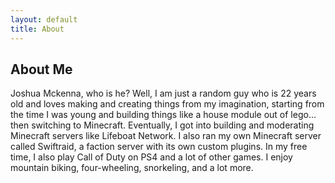 ```yaml
---
layout: default
title: About
---
```


## About Me
Joshua Mckenna, who is he? Well, I am just a random guy who is 22 years old and loves making and creating things from my
imagination, starting from the time I was young and building things like a house module out of lego... then switching to
Minecraft. Eventually, I got into building and moderating Minecraft servers like Lifeboat Network. I also ran my own 
Minecraft server called Swiftraid, a faction server with its own custom plugins. In my free time, I also play Call of 
Duty on PS4 and a lot of other games. I enjoy mountain biking, four-wheeling, snorkeling, and a lot more.
